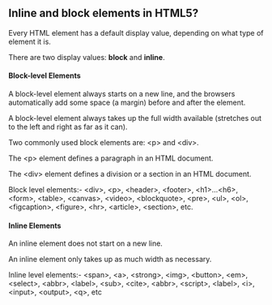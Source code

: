 ## Inline and block elements in HTML5?

Every HTML element has a default display value, depending on what type of element it is.

There are two display values: __block__ and __inline__.

#### Block-level Elements
A block-level element always starts on a new line, and the browsers automatically add some space (a margin) before and after the element.

A block-level element always takes up the full width available (stretches out to the left and right as far as it can).

Two commonly used block elements are: &lt;p&gt; and &lt;div&gt;.

The &lt;p&gt; element defines a paragraph in an HTML document.

The &lt;div&gt; element defines a division or a section in an HTML document.

Block level elements:- &lt;div&gt;, &lt;p&gt;, &lt;header&gt;,
&lt;footer&gt;, &lt;h1&gt;...&lt;h6&gt;, &lt;form&gt;,
&lt;table&gt;, &lt;canvas&gt;, &lt;video&gt;,
&lt;blockquote&gt;, &lt;pre&gt;, &lt;ul&gt;,
&lt;ol&gt;, &lt;figcaption&gt;, &lt;figure&gt;,
&lt;hr&gt;, &lt;article&gt;, &lt;section&gt;, etc.


#### Inline Elements

An inline element does not start on a new line.

An inline element only takes up as much width as necessary.

Inline level elements:- &lt;span&gt;, &lt;a&gt;,
&lt;strong&gt;, &lt;img&gt;,
&lt;button&gt;, &lt;em&gt;, &lt;select&gt;,
&lt;abbr&gt;, &lt;label&gt;, &lt;sub&gt;,
&lt;cite&gt;, &lt;abbr&gt;, &lt;script&gt;,
&lt;label&gt;, &lt;i&gt;, &lt;input&gt;,
&lt;output&gt;, &lt;q&gt;, etc